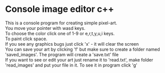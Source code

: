 # Console image editor c++
This is a console program for creating simple pixel-art.<br>
You move your pointer with wasd keys.<br>
To choose the color click one of 1-9 or e,r,t,y,u,i keys.<br>
To paint click space.<br>
If you see any graphics bugs just click 'x' - it will clear the screen<br>
You can save your art by clicking 'f' but make sure to create a folder named 'saved_images'. The program will create a 'save.txt' file<br>
If you want to see or edit your art just rename it to 'read.txt', make folder 'read_images' and put your file in it. To see it in program click 'g'
